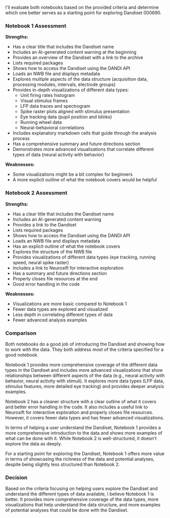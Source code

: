 I'll evaluate both notebooks based on the provided criteria and determine which one better serves as a starting point for exploring Dandiset 000690.

### Notebook 1 Assessment

**Strengths:**
- Has a clear title that includes the Dandiset name
- Includes an AI-generated content warning at the beginning
- Provides an overview of the Dandiset with a link to the archive
- Lists required packages
- Shows how to access the Dandiset using the DANDI API
- Loads an NWB file and displays metadata
- Explores multiple aspects of the data structure (acquisition data, processing modules, intervals, electrode groups)
- Provides in-depth visualizations of different data types:
  - Unit firing rates histogram
  - Visual stimulus frames
  - LFP data traces and spectrogram
  - Spike raster plots aligned with stimulus presentation
  - Eye tracking data (pupil position and blinks)
  - Running wheel data
  - Neural-behavioral correlations
- Includes explanatory markdown cells that guide through the analysis process
- Has a comprehensive summary and future directions section
- Demonstrates more advanced visualizations that correlate different types of data (neural activity with behavior)

**Weaknesses:**
- Some visualizations might be a bit complex for beginners
- A more explicit outline of what the notebook covers would be helpful

### Notebook 2 Assessment

**Strengths:**
- Has a clear title that includes the Dandiset name
- Includes an AI-generated content warning
- Provides a link to the Dandiset
- Lists required packages
- Shows how to access the Dandiset using the DANDI API
- Loads an NWB file and displays metadata
- Has an explicit outline of what the notebook covers
- Explores the structure of the NWB file
- Provides visualizations of different data types (eye tracking, running speed, neural spike raster)
- Includes a link to Neurosift for interactive exploration
- Has a summary and future directions section
- Properly closes file resources at the end
- Good error handling in the code

**Weaknesses:**
- Visualizations are more basic compared to Notebook 1
- Fewer data types are explored and visualized
- Less depth in correlating different types of data
- Fewer advanced analysis examples

### Comparison

Both notebooks do a good job of introducing the Dandiset and showing how to work with the data. They both address most of the criteria specified for a good notebook.

Notebook 1 provides more comprehensive coverage of the different data types in the Dandiset and includes more advanced visualizations that show relationships between different aspects of the data (e.g., neural activity with behavior, neural activity with stimuli). It explores more data types (LFP data, stimulus features, more detailed eye tracking) and provides deeper analysis examples.

Notebook 2 has a cleaner structure with a clear outline of what it covers and better error handling in the code. It also includes a useful link to Neurosift for interactive exploration and properly closes file resources. However, it covers fewer data types and has fewer advanced visualizations.

In terms of helping a user understand the Dandiset, Notebook 1 provides a more comprehensive introduction to the data and shows more examples of what can be done with it. While Notebook 2 is well-structured, it doesn't explore the data as deeply.

For a starting point for exploring the Dandiset, Notebook 1 offers more value in terms of showcasing the richness of the data and potential analyses, despite being slightly less structured than Notebook 2.

### Decision

Based on the criteria focusing on helping users explore the Dandiset and understand the different types of data available, I believe Notebook 1 is better. It provides more comprehensive coverage of the data types, more visualizations that help understand the data structure, and more examples of potential analyses that could be done with the Dandiset.